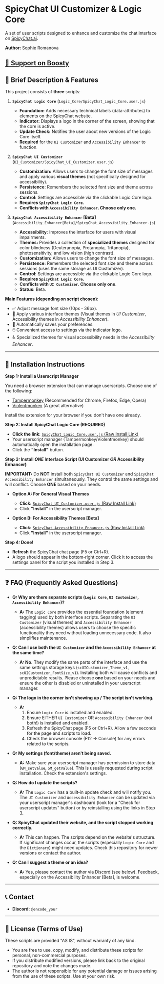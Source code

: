 # SpicyChat UI Customizer & Logic Core

A set of user scripts designed to enhance and customize the chat interface on [SpicyChat.ai](https://spicychat.ai/).

**Author:** Sophie Romanova

[💖 Support on Boosty](https://boosty.to/romanovasophie/donate)
---

## 📜 Brief Description & Features

This project consists of **three** scripts:

1.  **`SpicyChat Logic Core`** (`Logic_Core/SpicyChat_Logic_Core.user.js`)
    *   **Foundation:** Adds necessary technical labels (data-attributes) to elements on the SpicyChat website.
    *   **Indicator:** Displays a logo in the corner of the screen, showing that the core is active.
    *   **Update Check:** Notifies the user about new versions of the Logic Core itself.
    *   **Required** for the `UI Customizer` and `Accessibility Enhancer` to function.

2.  **`SpicyChat UI Customizer`** (`UI_Customizer/SpicyChat_UI_Customizer.user.js`)
    *   **Customization:** Allows users to change the font size of messages and apply various **visual themes** (not specifically designed for accessibility).
    *   **Persistence:** Remembers the selected font size and theme across sessions.
    *   **Control:** Settings are accessible via the clickable Logic Core logo.
    *   **Requires `SpicyChat Logic Core`.**
    *   **Conflicts with `Accessibility Enhancer`. Choose only one.**

3.  **`SpicyChat Accessibility Enhancer` [Beta]** (`Accessibility_Enhancer[Beta]/SpicyChat_Accessibility_Enhancer.js`)
    *   **Accessibility:** Improves the interface for users with visual impairments.
    *   **Themes:** Provides a collection of **specialized themes** designed for color blindness (Deuteranopia, Protanopia, Tritanopia), photosensitivity, and low vision (high contrast).
    *   **Customization:** Allows users to change the font size of messages.
    *   **Persistence:** Remembers the selected font size and theme across sessions (uses the same storage as UI Customizer).
    *   **Control:** Settings are accessible via the clickable Logic Core logo.
    *   **Requires `SpicyChat Logic Core`.**
    *   **Conflicts with `UI Customizer`. Choose only one.**
    *   **Status:** Beta.

**Main Features (depending on script chosen):**

*   ✅ Adjust message font size (10px - 36px).
*   🎨 Apply various interface themes (Visual themes in *UI Customizer*, Accessibility themes in *Accessibility Enhancer*).
*   💾 Automatically saves your preferences.
*   🖱️ Convenient access to settings via the indicator logo.
*   ♿ Specialized themes for visual accessibility needs in the *Accessibility Enhancer*.

---

## 🚀 Installation Instructions

**Step 1: Install a Userscript Manager**

You need a browser extension that can manage userscripts. Choose one of the following:

*   [Tampermonkey](https://www.tampermonkey.net/) (Recommended for Chrome, Firefox, Edge, Opera)
*   [Violentmonkey](https://violentmonkey.github.io/) (A great alternative)

Install the extension for your browser if you don't have one already.

**Step 2: Install SpicyChat Logic Core (REQUIRED)**

*   **Click the link:** [`SpicyChat_Logic_Core.user.js` (Raw Install Link)](https://raw.githubusercontent.com/RomanovaSpicy/Spicy_CustomUI/main/Logic_Core/SpicyChat_Logic_Core.user.js)
*   Your userscript manager (Tampermonkey/Violentmonkey) should automatically open the installation page.
*   Click the **"Install"** button.

**Step 3: Install *ONE* Interface Script (UI Customizer *OR* Accessibility Enhancer)**

**IMPORTANT:** Do **NOT** install both `SpicyChat UI Customizer` and `SpicyChat Accessibility Enhancer` simultaneously. They control the same settings and will conflict. Choose **ONE** based on your needs.

*   **Option A: For General Visual Themes**
    *   **Click:** [`SpicyChat_UI_Customizer.user.js` (Raw Install Link)](https://raw.githubusercontent.com/RomanovaSpicy/Spicy_CustomUI/main/UI_Customizer/SpicyChat_UI_Customizer.user.js)
    *   Click **"Install"** in the userscript manager.

*   **Option B: For Accessibility Themes [Beta]**
    *   **Click:** [`SpicyChat_Accessibility_Enhancer.js` (Raw Install Link)](https://raw.githubusercontent.com/RomanovaSpicy/Spicy_CustomUI/main/Accessibility_Enhancer%5BBeta%5D/SpicyChat_Accessibility_Enhancer.js)
    *   Click **"Install"** in the userscript manager.

**Step 4: Done!**

*   **Refresh** the SpicyChat chat page (F5 or Ctrl+R).
*   A logo should appear in the bottom-right corner. Click it to access the settings panel for the script you installed in Step 3.

---

## ❓ FAQ (Frequently Asked Questions)

*   **Q: Why are there separate scripts (`Logic Core`, `UI Customizer`, `Accessibility Enhancer`)?**
    *   **A:** The `Logic Core` provides the essential foundation (element tagging) used by both interface scripts. Separating the `UI Customizer` (visual themes) and `Accessibility Enhancer` (accessibility themes) allows users to choose the specific functionality they need without loading unnecessary code. It also simplifies maintenance.

*   **Q: Can I use both the `UI Customizer` and the `Accessibility Enhancer` at the same time?**
    *   **A: No.** They modify the same parts of the interface and use the same settings storage keys (`scUICustomizer_Theme_v1`, `scUICustomizer_FontSize_v1`). Installing both will cause conflicts and unpredictable results. Please choose **one** based on your needs and ensure the other is disabled or uninstalled in your userscript manager.

*   **Q: The logo in the corner isn't showing up / The script isn't working.**
    *   **A:**
        1.  Ensure `Logic Core` is installed and enabled.
        2.  Ensure EITHER `UI Customizer` OR `Accessibility Enhancer` (not both!) is installed and enabled.
        3.  Refresh the SpicyChat page (F5 or Ctrl+R). Allow a few seconds for the page and scripts to load.
        4.  Check the browser console (F12 -> Console) for any errors related to the scripts.

*   **Q: My settings (font/theme) aren't being saved.**
    *   **A:** Make sure your userscript manager has permission to store data (`GM_setValue`, `GM_getValue`). This is usually requested during script installation. Check the extension's settings.

*   **Q: How do I update the scripts?**
    *   **A:** The `Logic Core` has a built-in update check and will notify you. The `UI Customizer` and `Accessibility Enhancer` can be updated via your userscript manager's dashboard (look for a "Check for userscript updates" button) or by reinstalling using the links in Step 3.

*   **Q: SpicyChat updated their website, and the script stopped working correctly.**
    *   **A:** This can happen. The scripts depend on the website's structure. If significant changes occur, the scripts (especially `Logic Core` and the `Dictionary`) might need updates. Check this repository for newer versions or contact the author.

*   **Q: Can I suggest a theme or an idea?**
    *   **A:** Yes, please contact the author via Discord (see below). Feedback, especially on the Accessibility Enhancer [Beta], is welcome.

---

## 📞 Contact

*   **Discord:** `@encode_your`

---

## 📄 License (Terms of Use)

These scripts are provided "AS IS", without warranty of any kind.

*   You are free to use, copy, modify, and distribute these scripts for personal, non-commercial purposes.
*   If you distribute modified versions, please link back to the original repository and note the changes made.
*   The author is not responsible for any potential damage or issues arising from the use of these scripts. Use at your own risk.
